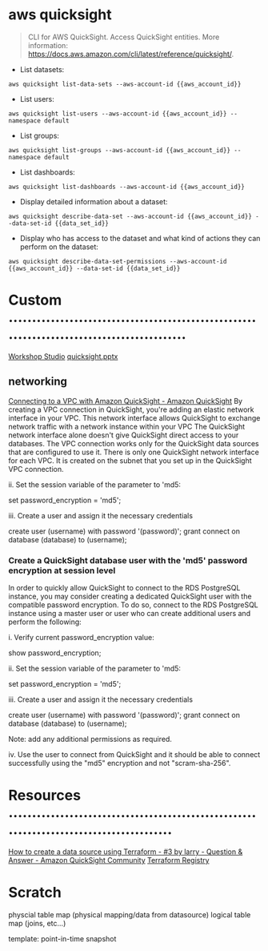 # aws quicksight

> CLI for AWS QuickSight.
> Access QuickSight entities.
> More information: <https://docs.aws.amazon.com/cli/latest/reference/quicksight/>.

- List datasets:

`aws quicksight list-data-sets --aws-account-id {{aws_account_id}}`

- List users:

`aws quicksight list-users --aws-account-id {{aws_account_id}} --namespace default`

- List groups:

`aws quicksight list-groups --aws-account-id {{aws_account_id}} --namespace default`

- List dashboards:

`aws quicksight list-dashboards --aws-account-id {{aws_account_id}}`

- Display detailed information about a dataset:

`aws quicksight describe-data-set --aws-account-id {{aws_account_id}} --data-set-id {{data_set_id}}`

- Display who has access to the dataset and what kind of actions they can perform on the dataset:

`aws quicksight describe-data-set-permissions --aws-account-id {{aws_account_id}} --data-set-id {{data_set_id}}`


# Custom ...........................................................................................
[Workshop Studio](https://catalog.workshops.aws/quicksight/en-US/anonymous-embedding/2-embedding-workflow)
[quicksight.pptx]($HOME/vimwiki/help/aws/quicksight.pptx)

## networking
[Connecting to a VPC with Amazon QuickSight - Amazon QuickSight](https://docs.aws.amazon.com/quicksight/latest/user/working-with-aws-vpc.html)
By creating a VPC connection in QuickSight, you're adding an elastic network interface in your VPC. This network interface allows QuickSight to exchange network traffic with a network instance within your VPC
The QuickSight network interface alone doesn't give QuickSight direct access to your databases. The VPC connection works only for the QuickSight data sources that are configured to use it.
There is only one QuickSight network interface for each VPC. It is created on the subnet that you set up in the QuickSight VPC connection.


ii. Set the session variable of the parameter to 'md5:

   set password_encryption = 'md5';

iii. Create a user and assign it the necessary credentials

   create user (username) with password '(password)';
   grant connect on database (database) to (username);


### Create a QuickSight database user with the 'md5' password encryption at session level
In order to quickly allow QuickSight to connect to the RDS PostgreSQL instance, you may consider creating a dedicated QuickSight user with the compatible password encryption. To do so, connect to the RDS PostgreSQL instance using a master user or user who can create additional users and perform the following:

   i. Verify current password_encryption value:

   show password_encryption;

   ii. Set the session variable of the parameter to 'md5:

   set password_encryption = 'md5';

   iii. Create a user and assign it the necessary credentials

   create user (username) with password '(password)';
   grant connect on database (database) to (username);

 Note: add any additional permissions as required.

   iv. Use the user to connect from QuickSight and it should be able to connect successfully using the "md5" encryption and not "scram-sha-256".


# Resources ........................................................................................
[How to create a data source using Terraform - #3 by larry - Question & Answer - Amazon QuickSight Community](https://community.amazonquicksight.com/t/how-to-create-a-data-source-using-terraform/11007/3)
[Terraform Registry](https://registry.terraform.io/providers/hashicorp/aws/latest/docs/resources/quicksight_vpc_connection)


# Scratch
physcial table map (physical mapping/data from datasource)
logical table map (joins, etc...)

template: point-in-time snapshot
